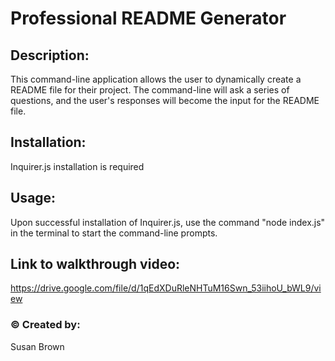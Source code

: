 # Professional README Generator

## Description: 
This command-line application allows the user to dynamically create a README file for their project.  The command-line will ask a series of questions, and the user's responses will become the input for the README file.

## Installation:
Inquirer.js installation is required

## Usage:
Upon successful installation of Inquirer.js, use the command "node index.js" in the terminal to start the command-line prompts.

## Link to walkthrough video:
https://drive.google.com/file/d/1qEdXDuRleNHTuM16Swn_53iihoU_bWL9/view

### &copy; Created by:  
Susan Brown

